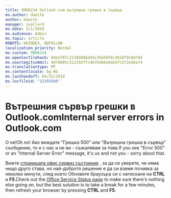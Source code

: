 ```yaml
---
title: 9000234 Outlook.com вътрешна грешка в сървър
ms.author: daeite
author: daeite
manager: joallard
ms.date: 3/1/2019
ms.audience: Admin
ms.topic: article
ROBOTS: NOINDEX, NOFOLLOW
localization_priority: Normal
ms.custom: 9000234
ms.openlocfilehash: 0de578fc2138d40bd43c35b50f8c3628f9c0d744
ms.sourcegitcommit: 9d78905c512192ffc4675468abd2efc5f2e4baf4
ms.translationtype: MT
ms.contentlocale: bg-BG
ms.lasthandoff: 04/23/2019
ms.locfileid: "32393566"
---
```

# <a name="internal-server-errors-in-outlookcom"></a><span data-ttu-id="24314-102">Вътрешния сървър грешки в Outlook.com</span><span class="sxs-lookup"><span data-stu-id="24314-102">Internal server errors in Outlook.com</span></span>

<span data-ttu-id="24314-103">О не!</span><span class="sxs-lookup"><span data-stu-id="24314-103">Oh no!</span></span> <span data-ttu-id="24314-104">Ако виждате "Грешка 500" или "Вътрешна грешка в сървър" съобщение, то е с нас и не ви - съжалявам за това.</span><span class="sxs-lookup"><span data-stu-id="24314-104">If you see "Error 500" or an "Internal Server Error" message, it's us and not you - sorry about that.</span></span>

<span data-ttu-id="24314-105">Вижте [страницата офис сервиз състояние](https://portal.office.com/servicestatus) , за да се уверете, че няма нищо друго става, но най-доброто решение е да си вземе почивка за няколко минути, след което Обновете браузъра си с натискане на **CTRL** и **F5**.</span><span class="sxs-lookup"><span data-stu-id="24314-105">Check out the [Office Service Status page](https://portal.office.com/servicestatus) to make sure there's nothing else going on, but the best solution is to take a break for a few minutes, then refresh your browser by pressing **CTRL** and **F5**.</span></span>